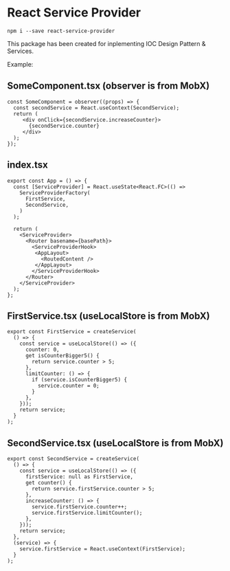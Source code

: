 # React Service Provider

```
npm i --save react-service-provider
```

This package has been created for inplementing IOC Design Pattern & Services.

Example:

## SomeComponent.tsx (observer is from MobX)

```
const SomeComponent = observer((props) => {
  const secondService = React.useContext(SecondService);
  return (
     <div onClick={secondService.increaseCounter}>
       {secondService.counter}
     </div>
  );
});
```

## index.tsx

```
export const App = () => {
  const [ServiceProvider] = React.useState<React.FC>(() =>
    ServiceProviderFactory(
      FirstService,
      SecondService,
    )
  );

  return (
    <ServiceProvider>
      <Router basename={basePath}>
        <ServiceProviderHook>
         <AppLayout>
           <RoutedContent />
         </AppLayout>
        </ServiceProviderHook>
      </Router>
    </ServiceProvider>
  );
};
```

## FirstService.tsx (useLocalStore is from MobX)

```
export const FirstService = createService(
  () => {
    const service = useLocalStore(() => ({
      counter: 0,
      get isCounterBigger5() {
        return service.counter > 5;
      },
      limitCounter: () => {
        if (service.isCounterBigger5) {
          service.counter = 0;
        }
      },
    }));
    return service;
  }
);
```

## SecondService.tsx (useLocalStore is from MobX)

```
export const SecondService = createService(
  () => {
    const service = useLocalStore(() => ({
      firstService: null as FirstService,
      get counter() {
        return service.firstService.counter > 5;
      },
      increaseCounter: () => {
        service.firstService.counter++;
        service.firstService.limitCounter();
      },
    }));
    return service;
  },
  (service) => {
    service.firstService = React.useContext(FirstService);
  }
);
```
